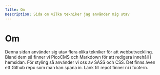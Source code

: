 ```yaml
---
Title: Om
Description: Sida om vilka tekniker jag använder mig utav
---
```


Om
==================

Denna sidan använder sig utav flera olika tekniker för att webbutveckling. Bland dem så finner vi PicoCMS och Markdown för att redigera innehåll i hemsidan. För styling så använder vi oss av SASS och CSS. Det finns även ett Github repo som man kan spana in. Länk till repot finner ni i footern.

